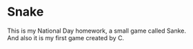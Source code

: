 # Snake
This is my National Day homework, a small game called Sanke.   
And also it is my first game created by C.
